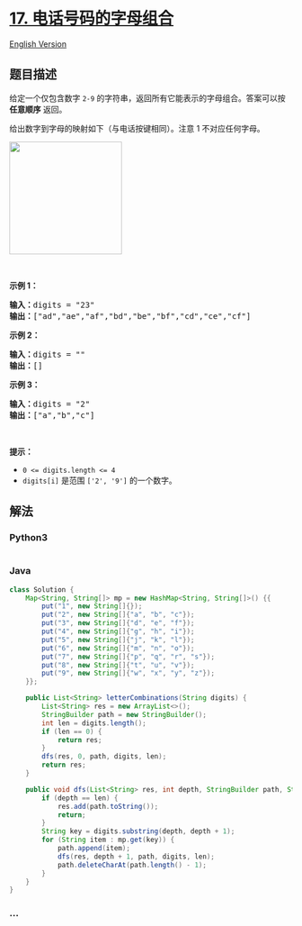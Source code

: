 # [17. 电话号码的字母组合](https://leetcode-cn.com/problems/letter-combinations-of-a-phone-number)

[English Version](/solution/0000-0099/0017.Letter%20Combinations%20of%20a%20Phone%20Number/README_EN.md)

## 题目描述

<!-- 这里写题目描述 -->

<p>给定一个仅包含数字 <code>2-9</code> 的字符串，返回所有它能表示的字母组合。答案可以按 <strong>任意顺序</strong> 返回。</p>

<p>给出数字到字母的映射如下（与电话按键相同）。注意 1 不对应任何字母。</p>

<p><img src="https://assets.leetcode-cn.com/aliyun-lc-upload/original_images/17_telephone_keypad.png" style="width: 200px;" /></p>

<p> </p>

<p><strong>示例 1：</strong></p>

<pre>
<strong>输入：</strong>digits = "23"
<strong>输出：</strong>["ad","ae","af","bd","be","bf","cd","ce","cf"]
</pre>

<p><strong>示例 2：</strong></p>

<pre>
<strong>输入：</strong>digits = ""
<strong>输出：</strong>[]
</pre>

<p><strong>示例 3：</strong></p>

<pre>
<strong>输入：</strong>digits = "2"
<strong>输出：</strong>["a","b","c"]
</pre>

<p> </p>

<p><strong>提示：</strong></p>

<ul>
	<li><code>0 <= digits.length <= 4</code></li>
	<li><code>digits[i]</code> 是范围 <code>['2', '9']</code> 的一个数字。</li>
</ul>


## 解法

<!-- 这里可写通用的实现逻辑 -->

<!-- tabs:start -->

### **Python3**

<!-- 这里可写当前语言的特殊实现逻辑 -->

```python

```

### **Java**

<!-- 这里可写当前语言的特殊实现逻辑 -->

```java
class Solution {
    Map<String, String[]> mp = new HashMap<String, String[]>() {{
        put("1", new String[]{});
        put("2", new String[]{"a", "b", "c"});
        put("3", new String[]{"d", "e", "f"});
        put("4", new String[]{"g", "h", "i"});
        put("5", new String[]{"j", "k", "l"});
        put("6", new String[]{"m", "n", "o"});
        put("7", new String[]{"p", "q", "r", "s"});
        put("8", new String[]{"t", "u", "v"});
        put("9", new String[]{"w", "x", "y", "z"});
    }};

    public List<String> letterCombinations(String digits) {
        List<String> res = new ArrayList<>();
        StringBuilder path = new StringBuilder();
        int len = digits.length();
        if (len == 0) {
            return res;
        }
        dfs(res, 0, path, digits, len);
        return res;
    }

    public void dfs(List<String> res, int depth, StringBuilder path, String digits, int len) {
        if (depth == len) {
            res.add(path.toString());
            return;
        }
        String key = digits.substring(depth, depth + 1);
        for (String item : mp.get(key)) {
            path.append(item);
            dfs(res, depth + 1, path, digits, len);
            path.deleteCharAt(path.length() - 1);
        }
    }
}
```

### **...**

```

```

<!-- tabs:end -->
